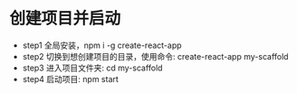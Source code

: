 # 创建项目并启动
- step1 全局安装，npm i -g create-react-app 
- step2 切换到想创建项目的目录，使用命令: create-react-app my-scaffold
- step3 进入项目文件夹: cd my-scaffold
- step4 启动项目: npm start